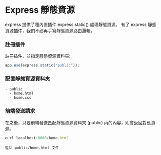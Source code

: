 # Express 靜態資源

express 提供了種內置插件 express.static() 處理靜態資源。
有了 express 靜態資源插件，我們不必再手寫靜態資源路由邏輯。

### 註冊插件

註冊插件，並指定靜態資源資料夾:

```js
app.use(express.static("public"));
```

### 配置靜態資源資料夾

```
- public
  - home.html
  - home.css
```

### 前端發送請求

在之後，只要前端發送匹配靜態資源資料夾 (public) 內的內容，則會返回對應資源。

```js
curl localhost:8080/home.html
```

```
返回 public/home.html 文件
```